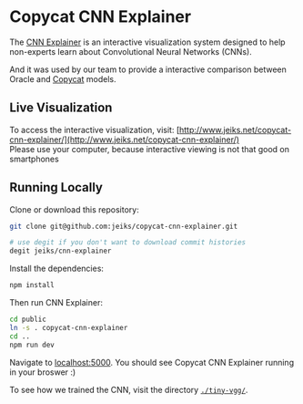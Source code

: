 # Copycat CNN Explainer

The [CNN Explainer](https://github.com/poloclub/cnn-explainer) is an interactive visualization system designed to help non-experts learn about Convolutional Neural Networks (CNNs).

And it was used by our team to provide a interactive comparison between Oracle and [Copycat](https://github.com/jeiks/Stealing_DL_Models) models.

## Live Visualization

To access the interactive visualization, visit: [http://www.jeiks.net/copycat-cnn-explainer/](http://www.jeiks.net/copycat-cnn-explainer/)
<br>Please use your computer, because interactive viewing is not that good on smartphones

## Running Locally

Clone or download this repository:

```bash
git clone git@github.com:jeiks/copycat-cnn-explainer.git

# use degit if you don't want to download commit histories
degit jeiks/cnn-explainer
```

Install the dependencies:

```bash
npm install
```

Then run CNN Explainer:

```bash
cd public
ln -s . copycat-cnn-explainer
cd ..
npm run dev
```

Navigate to [localhost:5000](https://localhost:5000). You should see Copycat CNN Explainer running in your broswer :)

To see how we trained the CNN, visit the directory [`./tiny-vgg/`](tiny-vgg).
